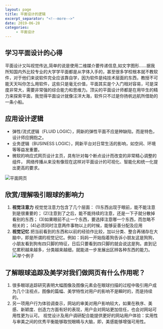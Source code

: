 ```yaml
---
layout: page
title: 平面设计的逻辑
excerpt_separator: "<!--more-->"
date: 2019-06-28
categories:
     - 平面设计
---
```


## 学习平面设计的心得
平面设计又叫视觉传达,简单的说是使用二维媒介要传递信息,如文字图形......据我所知国内外比较专业的大学学平面都是从字体入手的，甚至很多学校根本就不教软件，对于他们来说软件完全应该靠自学，因为软件是纯技术层面的东西，教授不可能天天叫你怎么用软件，这些只是毫无价值，平面其实是个入门相对容易，可是深度非常大，需要非常强的综合能力和思维力。顶尖的平面设计师都是在用毕生的精力来探索平面，我觉得平面设计就像汪洋大海，软件只不过是你扬帆远航所借助的一条小船。
<!--more-->

## 应用设计逻辑
- 弹性/流式逻辑（FLUID LOGIC），网新的弹性平面不应是种缺陷，而是特色，设计师应拥抱之。
- 业务逻辑（BUSINESS LOGIC），网新平台对日常生活的影响，如空间、环境等等益发重要。
- 微软的响应式网页设计主页，具有针对每个断点设计而改变的非常精心调整的组件，
网络传播从来没有像现在这样对平面设计的可视化、智能化和统一化提出更高的要求。

 ![平面网页](http://img.redocn.com/sheji/20150617/bianpinghuaxiangyingshiwangyesheji_4523060.jpg)

## 欣赏/理解吸引眼球的影响力
1.  **视觉注意力**
视觉觉注意力包含了几个层面：
(1)东西出现于眼前，能不能注意到是很重要的；
(2)注意到了之后，能不能持续的注意，还是一下子就分散掉看别的东西；
(3)如果眼前不止一个东西，要选择注意哪一个东西，而忽略不相关的；
(4)必须同时注意两件事物以上的时候，能够妥善分配及应用
2. **视觉记忆**
把当前看到的东西和以前的经验作比较，加以分类、整合再储存在大脑中，即是所谓的视觉记忆。例如：妈妈一开始指着狗告诉小朋友这是狗狗，小朋友看到狗有四只脚的特征，日后只要看到四只脚的就会说这是狗。直到记忆累积越来越多，分类越来越细，就能进一步发展出区辨各种东西的能力。
![举个例子](https://pic3.zhimg.com/80/a97c445df00c6e9343aa91fe9a7e6248_hd.jpg)

## 了解眼球追踪及美学对我们做网页有什么作用呢？
1. 很多眼球追踪研究表明大幅图像及图像元素会在眼球扫描的过程中吸引用户成为几个注视点，图像的篇幅、美学特性对用户的影响不是瞬时的，而是持续的。
2. 另一项用户行为体验调查示，网站的审美对用户影响较大，如果在秩序、美感、新颖度、创造力方面有好的表现，用户会对网站更加信任，也会对网站可用性更为认可。
视觉设计及用户调研配合能提供更好的网站用户体验：实用性与审美之间的优秀平衡能够取悦眼睛与大脑，即，美感能够增强可用性。

